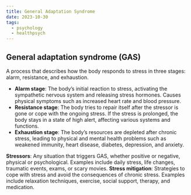 ```yaml
---
title: General Adaptation Syndrome
date: 2023-10-30
tags:
  - psychology
  - healthpsych
---
```

## General adaptation syndrome (GAS)

A process that describes how the body responds to stress in three stages: alarm, resistance, and exhaustion.
- **Alarm stage**: The body’s initial reaction to stress, activating the sympathetic nervous system and releasing stress hormones. Causes physical symptoms such as increased heart rate and blood pressure.
- **Resistance stage**: The body tries to repair itself after the stressor is gone or cope with the ongoing stress. If the stress is prolonged, the body stays in a state of high alert, affecting various systems and functions.
- **Exhaustion stage**: The body’s resources are depleted after chronic stress, leading to physical and mental health problems such as weakened immunity, heart disease, diabetes, depression, and anxiety.

**Stressors**: Any situation that triggers GAS, whether positive or negative, physical or psychological. Examples include daily stress, life changes, traumatic events, exams, or scary movies.
**Stress mitigation**: Strategies to cope with stress and avoid the consequences of chronic stress. Examples include relaxation techniques, exercise, social support, therapy, and medication.